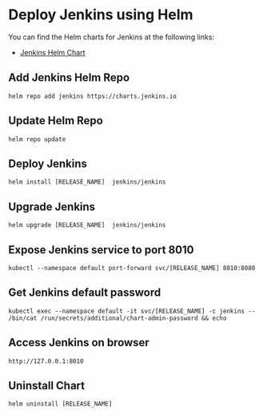 # Deploy Jenkins using Helm 
You can find the Helm charts for Jenkins at the following links:

- [Jenkins Helm Chart](https://artifacthub.io/packages/helm/jenkinsci/jenkins)

## Add Jenkins Helm Repo 
```
helm repo add jenkins https://charts.jenkins.io
```

## Update Helm Repo
```
helm repo update
```

## Deploy Jenkins 

```
helm install [RELEASE_NAME]  jenkins/jenkins
```

## Upgrade Jenkins
```
helm upgrade [RELEASE_NAME]  jenkins/jenkins
```

## Expose Jenkins service to port 8010
```
kubectl --namespace default port-forward svc/[RELEASE_NAME] 8010:8080
```

## Get Jenkins default password
```
kubectl exec --namespace default -it svc/[RELEASE_NAME] -c jenkins -- /bin/cat /run/secrets/additional/chart-admin-password && echo
```
## Access Jenkins on browser
```
http://127.0.0.1:8010
```

## Uninstall Chart
```
helm uninstall [RELEASE_NAME]
```